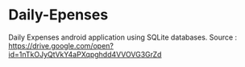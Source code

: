# Daily-Epenses
Daily Expenses android application using SQLite databases. Source : https://drive.google.com/open?id=1nTkOJyQtVkY4aPXqpghdd4VVOVG3GrZd
